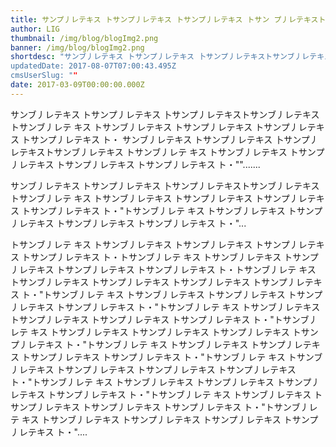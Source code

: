 ```yaml
---
title: サンプ丿レテキス トサンプ丿レテキス トサンプ丿レテキス トサン プ丿レテキストサンプ丿レテキス ト
author: LIG
thumbnail: /img/blog/blogImg2.png
banner: /img/blog/blogImg2.png
shortdesc: "サンブ丿レテキス トサンプ丿レテキス 卜サンプ丿レテキストサンブ丿レテキス トサンブ丿レテ キス トサンブ丿レテキス トサンプ丿レテキス トサンプ丿レテキス トサンプ丿レテキス ト・
updatedDate: 2017-08-07T07:00:43.495Z
cmsUserSlug: ""
date: 2017-03-09T00:00:00.000Z
---
```



サンブ丿レテキス トサンプ丿レテキス 卜サンプ丿レテキストサンブ丿レテキス トサンブ丿レテ キス トサンブ丿レテキス トサンプ丿レテキス トサンプ丿レテキス トサンプ丿レテキス ト・ サンブ丿レテキス トサンプ丿レテキス 卜サンプ丿レテキストサンブ丿レテキス トサンブ丿レテ キス トサンブ丿レテキス トサンプ丿レテキス トサンプ丿レテキス トサンプ丿レテキス ト・"".......

サンブ丿レテキス トサンプ丿レテキス 卜サンプ丿レテキストサンブ丿レテキス トサンブ丿レテ キス トサンブ丿レテキス トサンプ丿レテキス トサンプ丿レテキス トサンプ丿レテキス ト・"トサンブ丿レテ キス トサンブ丿レテキス トサンプ丿レテキス トサンプ丿レテキス トサンプ丿レテキス ト・"...

トサンブ丿レテ キス トサンブ丿レテキス トサンプ丿レテキス トサンプ丿レテキス トサンプ丿レテキス ト・トサンブ丿レテ キス トサンブ丿レテキス トサンプ丿レテキス トサンプ丿レテキス トサンプ丿レテキス ト・トサンブ丿レテ キス トサンブ丿レテキス トサンプ丿レテキス トサンプ丿レテキス トサンプ丿レテキス ト・"トサンブ丿レテ キス トサンブ丿レテキス トサンプ丿レテキス トサンプ丿レテキス トサンプ丿レテキス ト・"トサンブ丿レテ キス トサンブ丿レテキス トサンプ丿レテキス トサンプ丿レテキス トサンプ丿レテキス ト・"トサンブ丿レテ キス トサンブ丿レテキス トサンプ丿レテキス トサンプ丿レテキス トサンプ丿レテキス ト・"トサンブ丿レテ キス トサンブ丿レテキス トサンプ丿レテキス トサンプ丿レテキス トサンプ丿レテキス ト・"トサンブ丿レテ キス トサンブ丿レテキス トサンプ丿レテキス トサンプ丿レテキス トサンプ丿レテキス ト・"トサンブ丿レテ キス トサンブ丿レテキス トサンプ丿レテキス トサンプ丿レテキス トサンプ丿レテキス ト・"トサンブ丿レテ キス トサンブ丿レテキス トサンプ丿レテキス トサンプ丿レテキス トサンプ丿レテキス ト・"トサンブ丿レテ キス トサンブ丿レテキス トサンプ丿レテキス トサンプ丿レテキス トサンプ丿レテキス ト・"....